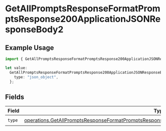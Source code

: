 # GetAllPromptsResponseFormatPromptsResponse200ApplicationJSONResponseBody2

## Example Usage

```typescript
import { GetAllPromptsResponseFormatPromptsResponse200ApplicationJSONResponseBody2 } from "@orq-ai/node/models/operations";

let value:
  GetAllPromptsResponseFormatPromptsResponse200ApplicationJSONResponseBody2 = {
    type: "json_object",
  };
```

## Fields

| Field                                                                                                                                                                                                                        | Type                                                                                                                                                                                                                         | Required                                                                                                                                                                                                                     | Description                                                                                                                                                                                                                  |
| ---------------------------------------------------------------------------------------------------------------------------------------------------------------------------------------------------------------------------- | ---------------------------------------------------------------------------------------------------------------------------------------------------------------------------------------------------------------------------- | ---------------------------------------------------------------------------------------------------------------------------------------------------------------------------------------------------------------------------- | ---------------------------------------------------------------------------------------------------------------------------------------------------------------------------------------------------------------------------- |
| `type`                                                                                                                                                                                                                       | [operations.GetAllPromptsResponseFormatPromptsResponse200ApplicationJSONResponseBodyData3VersionsType](../../models/operations/getallpromptsresponseformatpromptsresponse200applicationjsonresponsebodydata3versionstype.md) | :heavy_check_mark:                                                                                                                                                                                                           | N/A                                                                                                                                                                                                                          |
